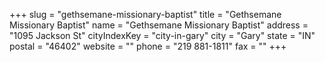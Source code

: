 +++
slug = "gethsemane-missionary-baptist"
title = "Gethsemane Missionary Baptist"
name = "Gethsemane Missionary Baptist"
address = "1095 Jackson St"
cityIndexKey = "city-in-gary"
city = "Gary"
state = "IN"
postal = "46402"
website = ""
phone = "219 881-1811"
fax = ""
+++
